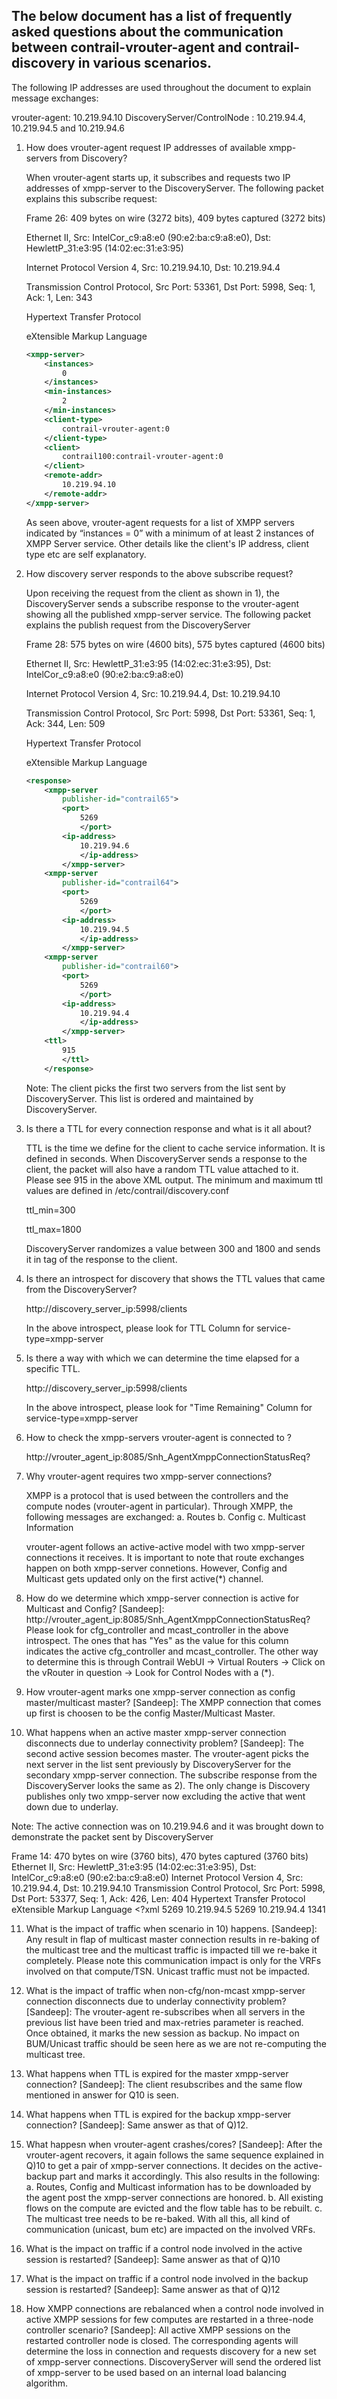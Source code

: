 ## The below document has a list of frequently asked questions about the communication between contrail-vrouter-agent and contrail-discovery in various scenarios. 

The following IP addresses are used throughout the document to explain message exchanges:

vrouter-agent: 10.219.94.10
DiscoveryServer/ControlNode : 10.219.94.4, 10.219.94.5 and 10.219.94.6


 1. How does vrouter-agent request IP addresses of available xmpp-servers from Discovery?
   
    When vrouter-agent starts up, it subscribes and requests two IP addresses of xmpp-server to the DiscoveryServer. The following packet explains this subscribe request:

    Frame 26: 409 bytes on wire (3272 bits), 409 bytes captured (3272 bits)

    Ethernet II, Src: IntelCor_c9:a8:e0 (90:e2:ba:c9:a8:e0), Dst: HewlettP_31:e3:95 (14:02:ec:31:e3:95)

    Internet Protocol Version 4, Src: 10.219.94.10, Dst: 10.219.94.4

    Transmission Control Protocol, Src Port: 53361, Dst Port: 5998, Seq: 1, Ack: 1, Len: 343

    Hypertext Transfer Protocol

    eXtensible Markup Language
    ```xml
    <xmpp-server>
        <instances>
            0
        </instances>
        <min-instances>
            2
        </min-instances>
        <client-type>
            contrail-vrouter-agent:0
        </client-type>
        <client>
            contrail100:contrail-vrouter-agent:0
        </client>
        <remote-addr>
            10.219.94.10
        </remote-addr>
    </xmpp-server>
    ```
    As seen above, vrouter-agent requests for a list of XMPP servers indicated by “instances = 0” with a minimum of at least 2 instances of XMPP Server service. Other details like the client's IP address, client type etc are self explanatory. 

 2. How discovery server responds to the above subscribe request?

    Upon receiving the request from the client as shown in 1), the DiscoveryServer sends a subscribe response to the vrouter-agent showing all the published xmpp-server service. The following packet explains the publish request from the DiscoveryServer

    Frame 28: 575 bytes on wire (4600 bits), 575 bytes captured (4600 bits)

    Ethernet II, Src: HewlettP_31:e3:95 (14:02:ec:31:e3:95), Dst: IntelCor_c9:a8:e0 (90:e2:ba:c9:a8:e0)

    Internet Protocol Version 4, Src: 10.219.94.4, Dst: 10.219.94.10

    Transmission Control Protocol, Src Port: 5998, Dst Port: 53361, Seq: 1, Ack: 344, Len: 509

    Hypertext Transfer Protocol

    eXtensible Markup Language
    ```xml
    <response>
        <xmpp-server
            publisher-id="contrail65">
            <port>
                5269
                </port>
            <ip-address>
                10.219.94.6
                </ip-address>
            </xmpp-server>
        <xmpp-server
            publisher-id="contrail64">
            <port>
                5269
                </port>
            <ip-address>
                10.219.94.5
                </ip-address>
            </xmpp-server>
        <xmpp-server
            publisher-id="contrail60">
            <port>
                5269
                </port>
            <ip-address>
                10.219.94.4
                </ip-address>
            </xmpp-server>
        <ttl>
            915
            </ttl>
        </response>
       ```
       Note: The client picks the first two servers from the list sent by DiscoveryServer. This list is ordered and maintained by DiscoveryServer.


 3. Is there a TTL for every connection response and what is it all about?
   
    TTL is the time we define for the client to cache service information. It is defined in seconds. When   DiscoveryServer sends a response to the client, the packet will also have a random TTL value attached to it. Please see 915 in the above XML output. The minimum and maximum ttl values are defined in /etc/contrail/discovery.conf

    ttl_min=300
    
    ttl_max=1800

    DiscoveryServer randomizes a value between 300 and 1800 and sends it in <ttl> tag of the response to the client.

 4. Is there an introspect for discovery that shows the TTL values that came from the DiscoveryServer?
    
    http://discovery_server_ip:5998/clients

    In the above introspect, please look for TTL Column for service-type=xmpp-server

 5. Is there a way with which we can determine the time elapsed for a specific TTL. 
   
    http://discovery_server_ip:5998/clients

    In the above introspect, please look for "Time Remaining" Column for service-type=xmpp-server

 6. How to check the xmpp-servers vrouter-agent is connected to ?
    
    http://vrouter_agent_ip:8085/Snh_AgentXmppConnectionStatusReq?

 7. Why vrouter-agent requires two xmpp-server connections?

    XMPP is a protocol that is used between the controllers and the compute nodes (vrouter-agent in particular). 
    Through XMPP, the following messages are exchanged:
    a. Routes
    b. Config
    c. Multicast Information

    vrouter-agent follows an active-active model with two xmpp-server connections it receives. It is important to note that route exchanges happen on both xmpp-server connetions. However, Config and Multicast gets updated only on the first active(*) channel. 

8. How do we determine which xmpp-server connection is active for Multicast and Config?
[Sandeep]: http://vrouter_agent_ip:8085/Snh_AgentXmppConnectionStatusReq?
Please look for cfg_controller and mcast_controller in the above introspect. The ones that has "Yes" as the value for this column indicates the active cfg_controller and mcast_controller. The other way to determine this is through Contrail WebUI -> Virtual Routers -> Click on the vRouter in question -> Look for Control Nodes with a (*).  

9. How vrouter-agent marks one xmpp-server connection as config master/multicast master?
[Sandeep]: The XMPP connection that comes up first is choosen to be the config Master/Multicast Master.


10. What happens when an active master xmpp-server connection disconnects due to underlay connectivity problem?
[Sandeep]: The second active session becomes master.  The vrouter-agent picks the next server in the list sent previously by DiscoveryServer for the secondary xmpp-server connection. The subscribe response from the DiscoveryServer looks the same as 2). The only change is Discovery publishes only two xmpp-server now excluding the active that went down due to underlay.

Note: The active connection was on 10.219.94.6 and it was brought down to demonstrate the packet sent by DiscoveryServer

Frame 14: 470 bytes on wire (3760 bits), 470 bytes captured (3760 bits)
Ethernet II, Src: HewlettP_31:e3:95 (14:02:ec:31:e3:95), Dst: IntelCor_c9:a8:e0 (90:e2:ba:c9:a8:e0)
Internet Protocol Version 4, Src: 10.219.94.4, Dst: 10.219.94.10
Transmission Control Protocol, Src Port: 5998, Dst Port: 53377, Seq: 1, Ack: 426, Len: 404
Hypertext Transfer Protocol
eXtensible Markup Language
    <?xml
    <response>
        <xmpp-server
            publisher-id="contrail64">
            <port>
                5269
            </port>
            <ip-address>
                10.219.94.5
            </ip-address>
        </xmpp-server>
        <xmpp-server
            publisher-id="contrail60">
            <port>
                5269
            </port>
            <ip-address>
                10.219.94.4
            </ip-address>
        </xmpp-server>
        <ttl>
            1341
        </ttl>
    </response>


11. What is the impact of traffic when scenario in 10) happens.
[Sandeep]: Any result in flap of multicast master connection results in re-baking of the multicast tree and the multicast traffic is impacted till we re-bake it completely. Please note this communication impact is only for the VRFs involved on that compute/TSN. Unicast traffic must not be impacted.

12. What is the impact of traffic when non-cfg/non-mcast xmpp-server connection disconnects due to underlay connectivity problem?
[Sandeep]: The vrouter-agent re-subscribes when all servers in the previous list have been tried and max-retries parameter is reached. Once obtained, it marks the new session as backup. No impact on BUM/Unicast traffic should be seen here as we are not re-computing the multicast tree.

13. What happens when TTL is expired for the master xmpp-server connection?
[Sandeep]: The client resubscribes and the same flow mentioned in answer for Q10 is seen.


14. What happens when TTL is expired for the backup xmpp-server connection?
[Sandeep]: Same answer as that of Q)12.

15. What happesn when vrouter-agent crashes/cores?
[Sandeep]: After the vrouter-agent recovers, it again follows the same sequence explained in Q)10 to get a pair of xmpp-server connections. It decides on the active-backup part and marks it accordingly. This also results in the following:
    a. Routes, Config and Multicast information has to be downloaded by the agent post the xmpp-server connections are honored.
    b. All existing flows on the compute are evicted and the flow table has to be rebuilt. 
    c. The multicast tree needs to be re-baked.
With all this, all kind of communication (unicast, bum etc) are impacted on the involved VRFs. 

16. What is the impact on traffic if a control node involved in the active session is restarted?
[Sandeep]: Same answer as that of Q)10

17. What is the impact on traffic if a control node involved in the backup session is restarted?
[Sandeep]: Same answer as that of Q)12

18. How XMPP connections are rebalanced when a control node involved in active XMPP sessions for few computes are restarted in a three-node controller scenario?
[Sandeep]: All active XMPP sessions on the restarted controller node is closed. The corresponding agents will determine the loss in connection and requests discovery for a new set of xmpp-server connections. DiscoveryServer will send the ordered list of xmpp-server to be used based on an internal load balancing algorithm.